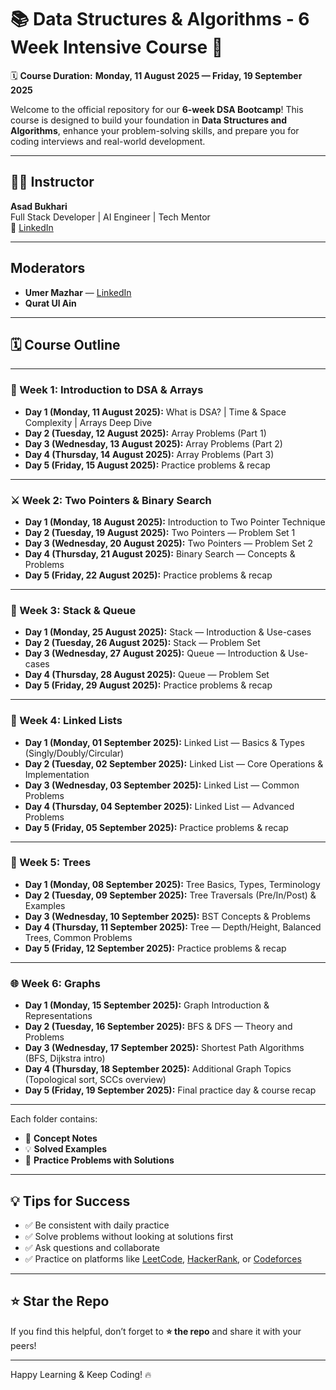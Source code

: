 # 📚 Data Structures & Algorithms - 6 Week Intensive Course 🚀

🗓 **Course Duration:** **Monday, 11 August 2025 — Friday, 19 September 2025**

Welcome to the official repository for our **6-week DSA Bootcamp**! This course is designed to build your foundation in **Data Structures and Algorithms**, enhance your problem-solving skills, and prepare you for coding interviews and real-world development.

---

## 👨‍🏫 Instructor

**Asad Bukhari**  
Full Stack Developer | AI Engineer | Tech Mentor  
📧 [LinkedIn](https://www.linkedin.com/in/asadbukhari886/)

---

## Moderators

- **Umer Mazhar** — [LinkedIn](https://www.linkedin.com/in/umar-mazhar/)  
- **Qurat Ul Ain**

---

## 🗓️ Course Outline

---

### 🧠 Week 1: Introduction to DSA & Arrays  
- **Day 1 (Monday, 11 August 2025):** What is DSA? | Time & Space Complexity | Arrays Deep Dive  
- **Day 2 (Tuesday, 12 August 2025):** Array Problems (Part 1)  
- **Day 3 (Wednesday, 13 August 2025):** Array Problems (Part 2)  
- **Day 4 (Thursday, 14 August 2025):** Array Problems (Part 3)  
- **Day 5 (Friday, 15 August 2025):** Practice problems & recap

---

### ⚔️ Week 2: Two Pointers & Binary Search  
- **Day 1 (Monday, 18 August 2025):** Introduction to Two Pointer Technique  
- **Day 2 (Tuesday, 19 August 2025):** Two Pointers — Problem Set 1  
- **Day 3 (Wednesday, 20 August 2025):** Two Pointers — Problem Set 2  
- **Day 4 (Thursday, 21 August 2025):** Binary Search — Concepts & Problems  
- **Day 5 (Friday, 22 August 2025):** Practice problems & recap

---

### 🧱 Week 3: Stack & Queue  
- **Day 1 (Monday, 25 August 2025):** Stack — Introduction & Use-cases  
- **Day 2 (Tuesday, 26 August 2025):** Stack — Problem Set  
- **Day 3 (Wednesday, 27 August 2025):** Queue — Introduction & Use-cases  
- **Day 4 (Thursday, 28 August 2025):** Queue — Problem Set  
- **Day 5 (Friday, 29 August 2025):** Practice problems & recap

---

### 🔗 Week 4: Linked Lists  
- **Day 1 (Monday, 01 September 2025):** Linked List — Basics & Types (Singly/Doubly/Circular)  
- **Day 2 (Tuesday, 02 September 2025):** Linked List — Core Operations & Implementation  
- **Day 3 (Wednesday, 03 September 2025):** Linked List — Common Problems  
- **Day 4 (Thursday, 04 September 2025):** Linked List — Advanced Problems  
- **Day 5 (Friday, 05 September 2025):** Practice problems & recap

---

### 🌳 Week 5: Trees  
- **Day 1 (Monday, 08 September 2025):** Tree Basics, Types, Terminology  
- **Day 2 (Tuesday, 09 September 2025):** Tree Traversals (Pre/In/Post) & Examples  
- **Day 3 (Wednesday, 10 September 2025):** BST Concepts & Problems  
- **Day 4 (Thursday, 11 September 2025):** Tree — Depth/Height, Balanced Trees, Common Problems  
- **Day 5 (Friday, 12 September 2025):** Practice problems & recap

---

### 🌐 Week 6: Graphs  
- **Day 1 (Monday, 15 September 2025):** Graph Introduction & Representations  
- **Day 2 (Tuesday, 16 September 2025):** BFS & DFS — Theory and Problems  
- **Day 3 (Wednesday, 17 September 2025):** Shortest Path Algorithms (BFS, Dijkstra intro)  
- **Day 4 (Thursday, 18 September 2025):** Additional Graph Topics (Topological sort, SCCs overview)  
- **Day 5 (Friday, 19 September 2025):** Final practice day & course recap

---

Each folder contains:
- 📘 **Concept Notes**
- 💡 **Solved Examples**
- 🧪 **Practice Problems with Solutions**

---


## 💡 Tips for Success

- ✅ Be consistent with daily practice  
- ✅ Solve problems without looking at solutions first  
- ✅ Ask questions and collaborate  
- ✅ Practice on platforms like [LeetCode](https://leetcode.com), [HackerRank](https://www.hackerrank.com), or [Codeforces](https://codeforces.com)

---

## ⭐️ Star the Repo

If you find this helpful, don’t forget to **⭐ the repo** and share it with your peers!

---

Happy Learning & Keep Coding! 🔥
